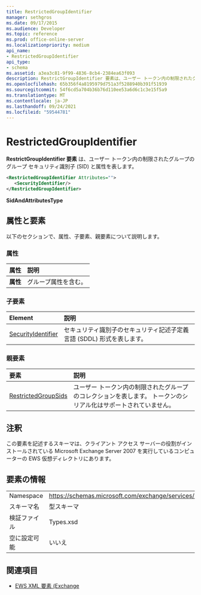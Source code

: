```yaml
---
title: RestrictedGroupIdentifier
manager: sethgros
ms.date: 09/17/2015
ms.audience: Developer
ms.topic: reference
ms.prod: office-online-server
ms.localizationpriority: medium
api_name:
- RestrictedGroupIdentifier
api_type:
- schema
ms.assetid: a3ea3c81-9f99-4836-8cb4-2384ea63f093
description: RestrictGroupIdentifier 要素は、ユーザー トークン内の制限されたグループのグループ セキュリティ識別子 (SID) と属性を表します。
ms.openlocfilehash: 65b356f4a8195979d751a3f5288940b391f51939
ms.sourcegitcommit: 54f6cd5a704b36b76d110ee53a6d6c1c3e15f5a9
ms.translationtype: MT
ms.contentlocale: ja-JP
ms.lasthandoff: 09/24/2021
ms.locfileid: "59544781"
---
```

# <a name="restrictedgroupidentifier"></a>RestrictedGroupIdentifier

**RestrictGroupIdentifier 要素** は、ユーザー トークン内の制限されたグループのグループ セキュリティ識別子 (SID) と属性を表します。 
  
```xml
<RestrictedGroupIdentifier Attributes="">
   <SecurityIdentifier/>
</RestrictedGroupIdentifier>
```

 **SidAndAttributesType**
## <a name="attributes-and-elements"></a>属性と要素

以下のセクションで、属性、子要素、親要素について説明します。
  
### <a name="attributes"></a>属性

|**属性**|**説明**|
|:-----|:-----|
|**属性** <br/> |グループ属性を含む。  <br/> |
   
### <a name="child-elements"></a>子要素

|**Element**|**説明**|
|:-----|:-----|
|[SecurityIdentifier](securityidentifier.md) <br/> |セキュリティ識別子のセキュリティ記述子定義言語 (SDDL) 形式を表します。  <br/> |
   
### <a name="parent-elements"></a>親要素

|**要素**|**説明**|
|:-----|:-----|
|[RestrictedGroupSids](restrictedgroupsids.md) <br/> |ユーザー トークン内の制限されたグループのコレクションを表します。 トークンのシリアル化はサポートされていません。  <br/> |
   
## <a name="remarks"></a>注釈

この要素を記述するスキーマは、クライアント アクセス サーバーの役割がインストールされている Microsoft Exchange Server 2007 を実行しているコンピューターの EWS 仮想ディレクトリにあります。
  
## <a name="element-information"></a>要素の情報

|||
|:-----|:-----|
|Namespace  <br/> |https://schemas.microsoft.com/exchange/services/2006/types  <br/> |
|スキーマ名  <br/> |型スキーマ  <br/> |
|検証ファイル  <br/> |Types.xsd  <br/> |
|空に設定可能  <br/> |いいえ  <br/> |
   
## <a name="see-also"></a>関連項目



- [EWS XML 要素 (Exchange](ews-xml-elements-in-exchange.md)

